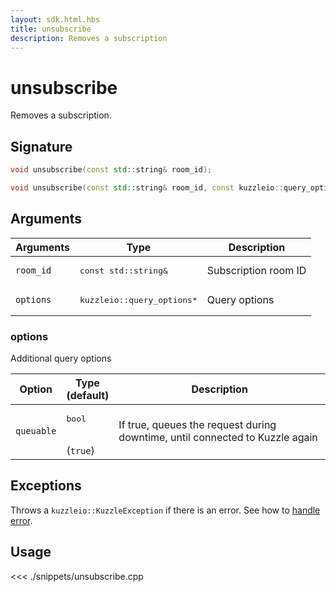 ```yaml
---
layout: sdk.html.hbs
title: unsubscribe
description: Removes a subscription
---
```


# unsubscribe

Removes a subscription.

## Signature

```cpp
void unsubscribe(const std::string& room_id);

void unsubscribe(const std::string& room_id, const kuzzleio::query_options& options);
```

## Arguments

| Arguments | Type                                 | Description          |
| --------- | ------------------------------------ | -------------------- |
| `room_id` | <pre>const std::string&</pre>        | Subscription room ID |
| `options` | <pre>kuzzleio::query_options\*</pre> | Query options        |

### options

Additional query options

| Option     | Type<br/>(default)           | Description                                                                  |
| ---------- | ---------------------------- | ---------------------------------------------------------------------------- |
| `queuable` | <pre>bool</pre><br/>(`true`) | If true, queues the request during downtime, until connected to Kuzzle again |

## Exceptions

Throws a `kuzzleio::KuzzleException` if there is an error. See how to [handle error](/sdk/cpp/1/error-handling).

## Usage

<<< ./snippets/unsubscribe.cpp
